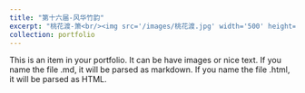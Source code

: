 ```yaml
---
title: "第十六届-风华竹韵"
excerpt: "桃花渡-箫<br/><img src='/images/桃花渡.jpg' width='500' height='300'>"
collection: portfolio
---
```


This is an item in your portfolio. It can be have images or nice text. If you name the file .md, it will be parsed as markdown. If you name the file .html, it will be parsed as HTML. 
